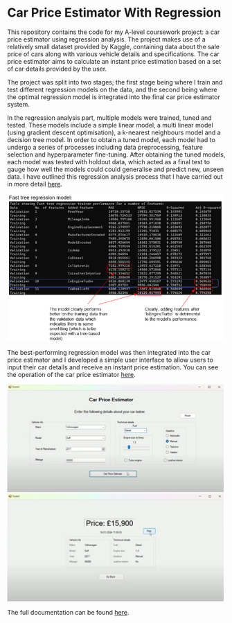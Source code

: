 # Car Price Estimator With Regression
This repository contains the code for my A-level coursework project: a car price estimator using regression analysis. The project makes use of a relatively small dataset provided by Kaggle, containing data about the sale price of cars along with various vehicle details and specifications. The car price estimator aims to calculate an instant price estimation based on a set of car details provided by the user.

The project was split into two stages; the first stage being where I train and test different regression models on the data, and the second being where the optimal regression model is integrated into the final car price estimator system. 

In the regression analysis part, multiple models were trained, tuned and tested. These models include a simple linear model, a multi linear model (using gradient descent optimisation), a k-nearest neighbours model and a decision tree model. In order to obtain a tuned model, each model had to undergo a series of processes including data preprocessing, feature selection and hyperparameter fine-tuning. After obtaining the tuned models, each model was tested with holdout data, which acted as a final test to gauge how well the models could could generalise and predict new, unseen data. I have outlined this regression analysis process that I have carried out in more detail [here](https://youtu.be/H5B1dWf65uo).
<p><img src="./docs/FastTreePerformanceTable.png" alt="drawing" width="500"/></p>

The best-performing regression model was then integrated into the car price estimator and I developed a simple user interface to allow users to input their car details and receive an instant price estimation. You can see the operation of the car price estimator [here](./docs/NEA%20Regression%20Analysis%20Report.pdf).
<p float="left">
    <img src="./docs/InputScreen.png" alt="drawing" width="500"/>
    <img src="./docs/OutputScreen.png" alt="drawing" width="500"/>
</p>

The full documentation can be found [here](./docs/NEA%20Final%20Report.pdf).